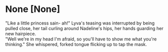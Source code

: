 # None [None]
"Like a little princess sain- ah!" Lyva's teasing was interrupted by being pulled close, her tail curling around Nadeline's hips, her hands guarding her new hairpiece.    
"Well we're in my head I'm afraid, so you'll have to show me what you're thinking." She whispered, forked tongue flicking up to tap the mask.
